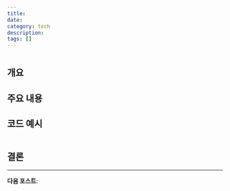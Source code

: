 ```yaml
---
title: 
date: 
category: tech
description: 
tags: []
---
```


# 

## 개요



## 주요 내용

### 

### 

## 코드 예시

```javascript

```

## 결론



---

**다음 포스트**: 